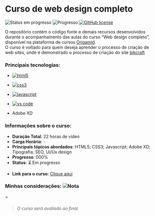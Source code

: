 # Curso de web design completo
![Status em progresso](https://img.shields.io/badge/STATUS-EM%20PROGRESSO-009178?style=flat) 
![Progresso](https://img.shields.io/badge/PROGRESSO-000%25-brightgreen) 
<a href="https://unlicense.org/" target="_blank"><img alt="GitHub license" src="https://img.shields.io/github/license/CastroFilipe/web-design-completo-origamid"></a>  

O repositório contém o código fonte e demais recursos desenvolvidos durante o acompanhamento das aulas do curso “Web design completo”, disponível na plataforma de cursos [Origamid](https://www.origamid.com/).  
O curso é voltado para quem deseja aprender o processo de criação de web sites, onde é demonstrado o processo de criação do site [bikcraft](https://bikcraft.com/) 

### Principais tecnologias: 

- <a href="https://www.w3.org/standards/webdesign/htmlcss" target="_blank"><img src="https://img.shields.io/badge/HTML-MARKUP-brown?style=flat-square&logo=html5" alt="html5"></a>  
- <a href="https://www.w3.org/standards/webdesign/htmlcss" target="_blank"><img src="https://img.shields.io/badge/CSS-STYLE-blue?style=flat-square&logo=css3" alt="css3"></a>  

- <a href="https://developer.mozilla.org/pt-BR/docs/Web/JavaScript" target="_blank"><img src="https://img.shields.io/badge/JAVASCRIPT-PROGRAMMING-dbc412?style=flat-square&logo=javascript" alt="javascript"></a>  

- <a href="https://code.visualstudio.com/" target="_blank"><img src="https://img.shields.io/badge/CODE-TOOLS-5151d8?style=flat-square&logo=visual%20studio%20code" alt="vs code"></a>  

- Adobe XD

### Informações sobre o curso:
- **Duração Total**: 22 horas de vídeo 
- **Carga Horária**: -  
- **Principais tópicos abordados**: HTML5; CSS3; Javascript; Adobe XD; Tipografia; SEO, Ui/Ux design
- **Progresso**: 000%   
- **Status**: :hourglass_flowing_sand: Em progresso 
* **Link para o curso**: [Clique aqui](https://www.origamid.com/curso/web-design-completo/)

### Minhas considerações: ![Nota](https://img.shields.io/badge/NOTA-0%2F0-brightgreen)  
:star:
>  *O curso será avaliado ao final.*  
